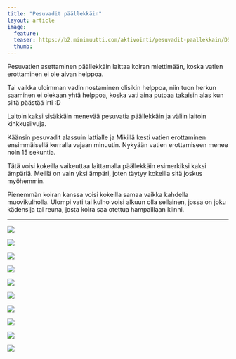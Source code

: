 ```yaml
---
title: "Pesuvadit päällekkäin"
layout: article
image:
  feature:
  teaser: https://b2.minimuutti.com/aktivointi/pesuvadit-paallekkain/DS07837-245px (2).jpg
  thumb:
---
```


Pesuvatien asettaminen päällekkäin laittaa koiran miettimään, koska vatien erottaminen ei ole aivan helppoa.

Tai vaikka uloimman vadin nostaminen olisikin helppoa, niin tuon herkun saaminen ei olekaan yhtä helppoa, koska vati aina putoaa takaisin alas kun siitä päästää irti :D

Laitoin kaksi sisäkkäin menevää pesuvatia päällekkäin ja väliin laitoin kinkkusiivuja.

Käänsin pesuvadit alassuin lattialle ja Mikillä kesti vatien erottaminen ensimmäisellä kerralla vajaan minuutin. Nykyään vatien erottamiseen menee noin 15 sekuntia.

Tätä voisi kokeilla vaikeuttaa laittamalla päällekkäin esimerkiksi kaksi ämpäriä. Meillä on vain yksi ämpäri, joten täytyy kokeilla sitä joskus myöhemmin.

Pienemmän koiran kanssa voisi kokeilla samaa vaikka kahdella muovikulholla. Ulompi vati tai kulho voisi alkuun olla sellainen, jossa on joku kädensija tai reuna, josta koira saa otettua hampaillaan kiinni.

---

![](https://b2.minimuutti.com/aktivointi/pesuvadit-paallekkain/DSC32401-800px.jpg)

![](https://b2.minimuutti.com/aktivointi/pesuvadit-paallekkain/DS07870-800px.jpg)

![](https://b2.minimuutti.com/aktivointi/pesuvadit-paallekkain/DS07778-800px.jpg)

![](https://b2.minimuutti.com/aktivointi/pesuvadit-paallekkain/DS07799-800px.jpg)

![](https://b2.minimuutti.com/aktivointi/pesuvadit-paallekkain/DS07812-800px.jpg)

![](https://b2.minimuutti.com/aktivointi/pesuvadit-paallekkain/DS07837-800px.jpg)

![](https://b2.minimuutti.com/aktivointi/pesuvadit-paallekkain/DS07840-800px.jpg)

![](https://b2.minimuutti.com/aktivointi/pesuvadit-paallekkain/DS07849-800px.jpg)

![](https://b2.minimuutti.com/aktivointi/pesuvadit-paallekkain/DSC32465-800px.jpg)

![](https://b2.minimuutti.com/aktivointi/pesuvadit-paallekkain/DSC32466-800px.jpg)
